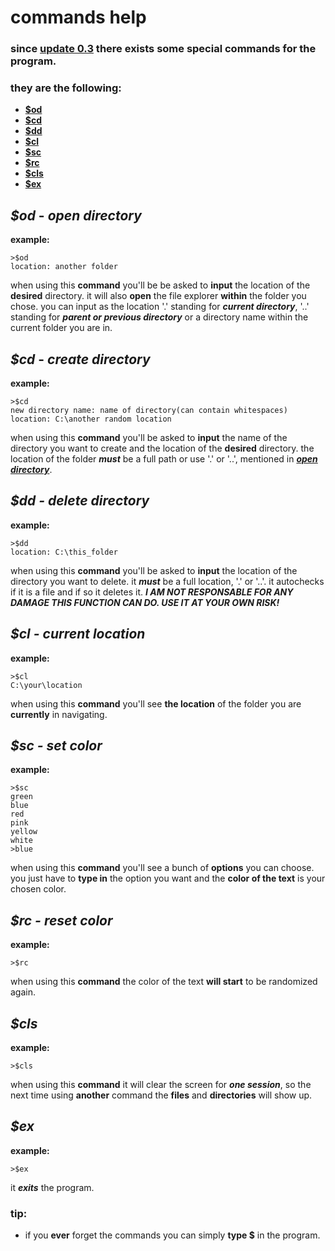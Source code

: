 # commands help

### since [update 0.3](/smedit_versions/v0.3) there exists **some special commands** for the program.
### they are the following:
 - [**$od**](https://github.com/zetef/Smedit/new/master#od---open-directory)
 - [**$cd**](https://github.com/zetef/Smedit/new/master#cd---create-directory)
 - [**$dd**](https://github.com/zetef/Smedit/new/master#dd---delete-directory)
 - [**$cl**](https://github.com/zetef/Smedit/new/master#cl---current-location)
 - [**$sc**](https://github.com/zetef/Smedit/new/master#sc---set-color)
 - [**$rc**](https://github.com/zetef/Smedit/new/master#rc---reset-color)
 - [**$cls**](https://github.com/zetef/Smedit/new/master#cls)
 - [**$ex**](https://github.com/zetef/Smedit/new/master#ex)
 
## **_$od_ - _open directory_**
  **example:** 
```
>$od
location: another folder
```
when using this **command** you'll be be asked to **input** the location of the **desired** directory. it will also **open** the file explorer **within** the folder you chose.
you can input as the location '.' standing for **_current directory_**, '..' standing for **_parent or previous directory_** or a directory name within the current folder you are in.

## **_$cd_ - _create directory_**
  **example:**
```
>$cd
new directory name: name of directory(can contain whitespaces)
location: C:\another random location
```
when using this **command** you'll be asked to **input** the name of the directory you want to create and the location of the **desired** directory. the location of the folder **_must_** be a full path or use '.' or '..', mentioned in [**_open directory_**](https://github.com/zetef/Smedit/new/master#od---open-directory).

## **_$dd - delete directory_**
  **example:**
  ```
  >$dd
  location: C:\this_folder
  ```
 
when using this **command** you'll be asked to **input** the location of the directory you want to delete. it **_must_** be a full location, '.' or '..'. it autochecks if it is a file and if so it deletes it.
**_I AM NOT RESPONSABLE FOR ANY DAMAGE THIS FUNCTION CAN DO. USE IT AT YOUR OWN RISK!_**

## **_$cl - current location_**
  **example:**
  ```
  >$cl
  C:\your\location
  ```
  
when using this **command** you'll see **the location** of the folder you are **currently** in navigating.

## **_$sc - set color_**
  **example:**
  ```
  >$sc
  green
  blue
  red
  pink
  yellow
  white
  >blue
  ```

when using this **command** you'll see a bunch of **options** you can choose. you just have to **type in** the option you want and the **color of the text** is your chosen color.

## **_$rc - reset color_**
  **example:**
  ```
  >$rc
  ```

when using this **command** the color of the text **will start** to be randomized again.

## **_$cls_**
  **example:**
  ```
  >$cls
  ```
 
when using this **command** it will clear the screen for **_one session_**, so the next time using **another** command the **files** and **directories** will show up.

## **_$ex_**
  **example:**
  ```
  >$ex
  ```

it **_exits_** the program.

### tip:
 - if you **ever** forget the commands you can simply **type $** in the program.
